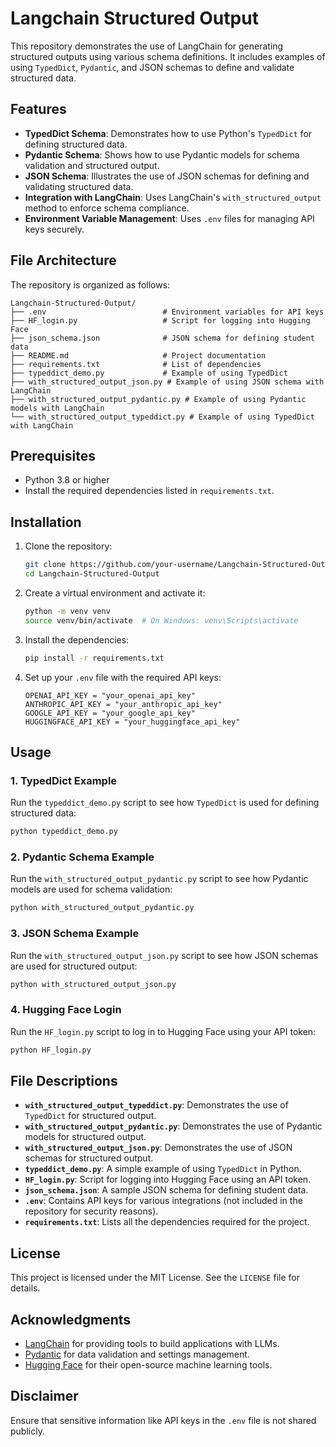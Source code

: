 # Langchain Structured Output

This repository demonstrates the use of LangChain for generating structured outputs using various schema definitions. It includes examples of using `TypedDict`, `Pydantic`, and JSON schemas to define and validate structured data.

## Features

- **TypedDict Schema**: Demonstrates how to use Python's `TypedDict` for defining structured data.
- **Pydantic Schema**: Shows how to use Pydantic models for schema validation and structured output.
- **JSON Schema**: Illustrates the use of JSON schemas for defining and validating structured data.
- **Integration with LangChain**: Uses LangChain's `with_structured_output` method to enforce schema compliance.
- **Environment Variable Management**: Uses `.env` files for managing API keys securely.

## File Architecture

The repository is organized as follows:

```
Langchain-Structured-Output/
├── .env                          # Environment variables for API keys
├── HF_login.py                   # Script for logging into Hugging Face
├── json_schema.json              # JSON schema for defining student data
├── README.md                     # Project documentation
├── requirements.txt              # List of dependencies
├── typeddict_demo.py             # Example of using TypedDict
├── with_structured_output_json.py # Example of using JSON schema with LangChain
├── with_structured_output_pydantic.py # Example of using Pydantic models with LangChain
└── with_structured_output_typeddict.py # Example of using TypedDict with LangChain
```

## Prerequisites

- Python 3.8 or higher
- Install the required dependencies listed in `requirements.txt`.

## Installation

1. Clone the repository:
   ```bash
   git clone https://github.com/your-username/Langchain-Structured-Output.git
   cd Langchain-Structured-Output
   ```

2. Create a virtual environment and activate it:
   ```bash
   python -m venv venv
   source venv/bin/activate  # On Windows: venv\Scripts\activate
   ```

3. Install the dependencies:
   ```bash
   pip install -r requirements.txt
   ```

4. Set up your `.env` file with the required API keys:
   ```plaintext
   OPENAI_API_KEY = "your_openai_api_key"
   ANTHROPIC_API_KEY = "your_anthropic_api_key"
   GOOGLE_API_KEY = "your_google_api_key"
   HUGGINGFACE_API_KEY = "your_huggingface_api_key"
   ```

## Usage

### 1. TypedDict Example
Run the `typeddict_demo.py` script to see how `TypedDict` is used for defining structured data:
```bash
python typeddict_demo.py
```

### 2. Pydantic Schema Example
Run the `with_structured_output_pydantic.py` script to see how Pydantic models are used for schema validation:
```bash
python with_structured_output_pydantic.py
```

### 3. JSON Schema Example
Run the `with_structured_output_json.py` script to see how JSON schemas are used for structured output:
```bash
python with_structured_output_json.py
```

### 4. Hugging Face Login
Run the `HF_login.py` script to log in to Hugging Face using your API token:
```bash
python HF_login.py
```

## File Descriptions

- **`with_structured_output_typeddict.py`**: Demonstrates the use of `TypedDict` for structured output.
- **`with_structured_output_pydantic.py`**: Demonstrates the use of Pydantic models for structured output.
- **`with_structured_output_json.py`**: Demonstrates the use of JSON schemas for structured output.
- **`typeddict_demo.py`**: A simple example of using `TypedDict` in Python.
- **`HF_login.py`**: Script for logging into Hugging Face using an API token.
- **`json_schema.json`**: A sample JSON schema for defining student data.
- **`.env`**: Contains API keys for various integrations (not included in the repository for security reasons).
- **`requirements.txt`**: Lists all the dependencies required for the project.

## License

This project is licensed under the MIT License. See the `LICENSE` file for details.

## Acknowledgments

- [LangChain](https://github.com/hwchase17/langchain) for providing tools to build applications with LLMs.
- [Pydantic](https://pydantic-docs.helpmanual.io/) for data validation and settings management.
- [Hugging Face](https://huggingface.co/) for their open-source machine learning tools.

## Disclaimer

Ensure that sensitive information like API keys in the `.env` file is not shared publicly.
